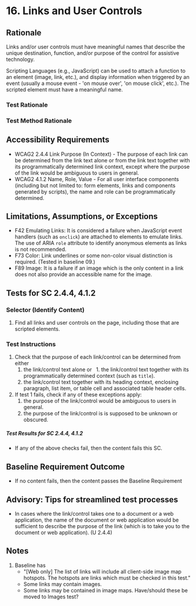 # 16. Links and User Controls

## Rationale
Links and/or user controls must have meaningful names that describe the unique destination, function, and/or purpose of the control for assistive technology.

Scripting Languages (e.g., JavaScript) can be used to attach a function to an element (image, link, etc.), and display information when triggered by an event (usually a mouse event - 'on mouse over', 'on mouse click', etc.). The scripted element must have a meaningful name.


### Test Rationale

### Test Method Rationale

## Accessibility Requirements
* WCAG2 2.4.4 Link Purpose (In Context) - The purpose of each link can be determined from the link text alone or from the link text together with its programmatically determined link context, except where the purpose of the link would be ambiguous to users in general.
* WCAG2 4.1.2 Name, Role, Value - For all user interface components (including but not limited to: form elements, links and components generated by scripts), the name and role can be programmatically determined.

## Limitations, Assumptions, or Exceptions
* F42 Emulating Links: It is considered a failure when JavaScript event handlers (such as `onclick`) are attached to elements to emulate links.  The use of ARIA `role` attribute to identify anonymous elements as links is not recommended.
* F73 Color: Link underlines or some non-color visual distinction is required. (Tested in baseline 09.)
* F89 Image: It is a failure if an image which is the only content in a link does not also provide an accessible name for the image.

## Tests for SC 2.4.4, 4.1.2
### Selector (Identify Content)
1. Find all links and user controls on the page, including those that are scripted elements.

### Test Instructions
1. Check that the purpose of each link/control can be determined from either
   1. the link/control text alone or 
   1. the link/control text together with its programmatically determined context (such as `title`).
   1. the link/control text together with its heading context, enclosing paragraph, list item, or table cell and associated table header cells.
1. If test 1 fails, check if any of these exceptions apply:
   1. the purpose of the link/control would be ambiguous to users in general.
   1. the purpose of the link/control is is supposed to be unknown or obscured.

##### Test Results for SC 2.4.4, 4.1.2
* If any of the above checks fail, then the content fails this SC.

## Baseline Requirement Outcome
* If no content fails, then the content passes the Baseline Requirement

## Advisory: Tips for streamlined test processes
* In cases where the link/control takes one to a document or a web application, the name of the document or web application would be sufficient to describe the purpose of the link (which is to take you to the document or web application). (U 2.4.4)

## Notes
1. Baseline has 
   * "[Web only] The list of links will include all client-side image map hotspots. The hotspots are links which must be checked in this test." 
   * Some links may contain images.
   * Some links may be contained in image maps.
Have/should these be moved to Images test?
